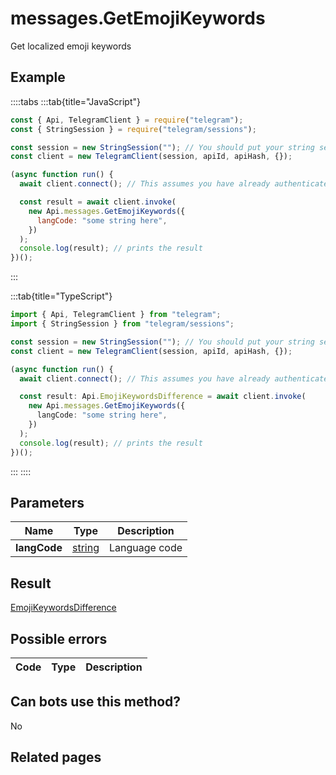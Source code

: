 # messages.GetEmojiKeywords

Get localized emoji keywords

## Example

::::tabs
:::tab{title="JavaScript"}

```js
const { Api, TelegramClient } = require("telegram");
const { StringSession } = require("telegram/sessions");

const session = new StringSession(""); // You should put your string session here
const client = new TelegramClient(session, apiId, apiHash, {});

(async function run() {
  await client.connect(); // This assumes you have already authenticated with .start()

  const result = await client.invoke(
    new Api.messages.GetEmojiKeywords({
      langCode: "some string here",
    })
  );
  console.log(result); // prints the result
})();
```

:::

:::tab{title="TypeScript"}

```ts
import { Api, TelegramClient } from "telegram";
import { StringSession } from "telegram/sessions";

const session = new StringSession(""); // You should put your string session here
const client = new TelegramClient(session, apiId, apiHash, {});

(async function run() {
  await client.connect(); // This assumes you have already authenticated with .start()

  const result: Api.EmojiKeywordsDifference = await client.invoke(
    new Api.messages.GetEmojiKeywords({
      langCode: "some string here",
    })
  );
  console.log(result); // prints the result
})();
```

:::
::::

## Parameters

|     Name     | Type                                            | Description   |
| :----------: | ----------------------------------------------- | ------------- |
| **langCode** | [string](https://core.telegram.org/type/string) | Language code |

## Result

[EmojiKeywordsDifference](https://core.telegram.org/type/EmojiKeywordsDifference)

## Possible errors

| Code | Type | Description |
| :--: | ---- | ----------- |

## Can bots use this method?

No

## Related pages
